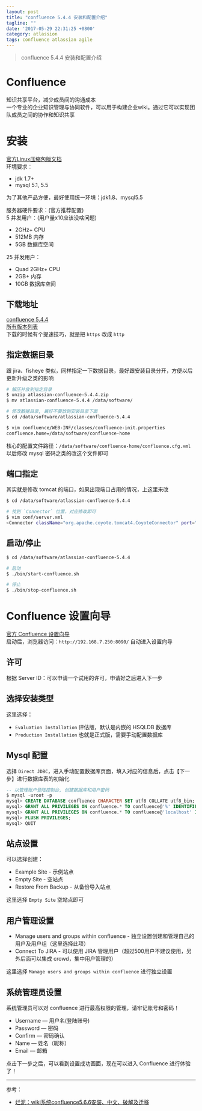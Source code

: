 ```yaml
---
layout: post
title: "confluence 5.4.4 安装和配置介绍"
tagline: ""
date: '2017-05-29 22:31:25 +0800'
category: atlassion
tags: confluence atlassian agile
---
```

> confluence 5.4.4 安装和配置介绍

# Confluence
知识共享平台，减少成员间的沟通成本  
一个专业的企业知识管理与协同软件，可以用于构建企业wiki。通过它可以实现团队成员之间的协作和知识共享  

# 安装
[官方Linux压缩包版文档](https://confluence.atlassian.com/conf54/confluence-installation-and-upgrade-guide/confluence-installation-guide/installing-confluence/installing-confluence-on-linux/installing-confluence-on-linux-from-archive-file)      
环境要求：
- jdk 1.7+
- mysql 5.1, 5.5

为了其他产品方便，最好使用统一环境：jdk1.8、mysql5.5

服务器硬件要求：(官方推荐配置)    
5 并发用户：(用户量x10应该没啥问题)      
- 2GHz+ CPU
- 512MB 内存
- 5GB 数据库空间

25 并发用户：        
- Quad 2GHz+ CPU
- 2GB+ 内存
- 10GB 数据库空间


## 下载地址
[confluence 5.4.4](https://www.atlassian.com/software/confluence/downloads/binary/atlassian-confluence-5.4.4.zip)    
[所有版本列表](https://www.atlassian.com/software/confluence/download-archives)     
下载的时候有个提速技巧，就是把 `https` 改成 `http`

## 指定数据目录
跟 jira、fisheye 类似，同样指定一下数据目录，最好跟安装目录分开，方便以后更新升级之类的影响
```bash
# 解压并放到指定目录
$ unzip atlassian-confluence-5.4.4.zip
$ mv atlassian-confluence-5.4.4 /data/software/

# 修改数据目录, 最好不要放到安装目录下面
$ cd /data/software/atlassian-confluence-5.4.4

$ vim confluence/WEB-INF/classes/confluence-init.properties
confluence.home=/data/software/confluence-home
```

核心的配置文件路径：`/data/software/confluence-home/confluence.cfg.xml`     
以后修改 mysql 密码之类的改这个文件即可

## 端口指定
其实就是修改 tomcat 的端口，如果出现端口占用的情况，上这里来改
```bash
$ cd /data/software/atlassian-confluence-5.4.4

# 找到 `Connector` 位置，对应修改即可
$ vim conf/server.xml
<Connector className="org.apache.coyote.tomcat4.CoyoteConnector" port="8090" ...
```

## 启动/停止
```bash
$ cd /data/software/atlassian-confluence-5.4.4

# 启动
$ ./bin/start-confluence.sh

# 停止
$ ./bin/stop-confluence.sh
```

# Confluence 设置向导
[官方 Confluence 设置向导](https://confluence.atlassian.com/conf54/confluence-installation-and-upgrade-guide/confluence-setup-guide)     
启动后，浏览器访问：`http://192.168.7.250:8090/` 自动进入设置向导

## 许可
根据 Server ID：可以申请一个试用的许可，申请好之后进入下一步

## 选择安装类型
这里选择：
- `Evaluation Installation` 评估版，默认是内嵌的 HSQLDB 数据库
- `Production Installation` 也就是正式版，需要手动配置数据库

## Mysql 配置
选择 `Direct JDBC`，进入手动配置数据库页面，填入对应的信息后，点击【下一步】进行数据库表的初始化
```sql
-- 以管理账户登陆控制台, 创建数据库和用户密码
$ mysql -uroot -p
mysql> CREATE DATABASE confluence CHARACTER SET utf8 COLLATE utf8_bin;
mysql> GRANT ALL PRIVILEGES ON confluence.* TO confluence@'%' IDENTIFIED BY 'confluenceXXXX';
mysql> GRANT ALL PRIVILEGES ON confluence.* TO confluence@'localhost' IDENTIFIED BY 'confluenceXXXX';
mysql> FLUSH PRIVILEGES;
mysql> QUIT
```

## 站点设置
可以选择创建：  
- Example Site - 示例站点
- Empty Site - 空站点
- Restore  From Backup - 从备份导入站点

这里选择 `Empty Site` 空站点即可

## 用户管理设置
- Manage users and groups within confluence - 独立设置创建和管理自己的用户及用户组（这里选择此项）
- Connect To JIRA - 可以使用 JIRA 管理用户（超过500用户不建议使用，另外后面可以集成 crowd，集中用户管理的）

这里选择 `Manage users and groups within confluence` 进行独立设置

## 系统管理员设置
系统管理员可以对 confluence 进行最高权限的管理，请牢记账号和密码！
- Username — 用户名(登陆账号)
- Password — 密码
- Confirm — 密码确认
- Name — 姓名（昵称）
- Email — 邮箱

点击下一步之后，可以看到设置成功画面，现在可以进入 Confluence 进行体验了！

---
参考：
- [烂泥：wiki系统confluence5.6.6安装、中文、破解及迁移](http://www.ilanni.com/?p=11989)

